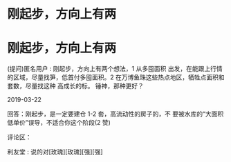 # 刚起步，方向上有两

# 刚起步，方向上有两

(提问)匿名用户 : 刚起步，方向上有两个想法，1 从多囤面积 出发，在能跟上行情的区域，尽量找笋，低首付多囤面积。2 在万博鱼珠这些热点地区，牺牲点面积和套数，尽量找这种 高成长的标。 锤神，那种更好？

2019-03-22

回答：刚起步，是一定要建仓 1-2 套，高流动性的房子的，不 要被水库的“大面积低单价”误导，不适合你这个阶段(2 赞)

评论区：

利友堂 : 说的对[玫瑰][玫瑰][强][强]